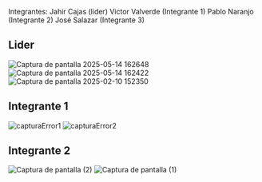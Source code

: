 Integrantes:
Jahir Cajas (lider)
Victor Valverde (Integrante 1)
Pablo Naranjo (Integrante 2)
José Salazar (Integrante 3)

## Lider

![Captura de pantalla 2025-05-14 162648](https://github.com/user-attachments/assets/e531a8f0-9399-4957-bb9a-a3c673c5ad4e)
![Captura de pantalla 2025-05-14 162422](https://github.com/user-attachments/assets/235c6323-36b0-4192-84e3-2374a00b2fd4)
![Captura de pantalla 2025-02-10 152350](https://github.com/user-attachments/assets/c419efd4-fe97-40fa-a4c6-7975732854d5)


## Integrante 1


![capturaError1](https://github.com/user-attachments/assets/fe67595d-a4c8-402d-8b6d-596a33ca6d37)
![capturaError2](https://github.com/user-attachments/assets/10f674c6-7f18-4a5e-9362-f56d14637c39)


## Integrante 2
![Captura de pantalla (2)](https://github.com/user-attachments/assets/d2b41074-452b-454c-b983-9870ea32d795)
![Captura de pantalla (1)](https://github.com/user-attachments/assets/4f4d4695-a5eb-450d-be81-5e3f22ed06dd)

